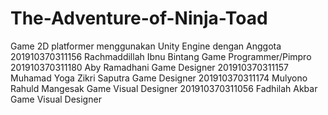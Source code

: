 # The-Adventure-of-Ninja-Toad

Game 2D platformer menggunakan Unity Engine dengan Anggota
201910370311156 Rachmaddillah Ibnu Bintang Game Programmer/Pimpro
201910370311180 Aby Ramadhani Game Designer 
201910370311157 Muhamad Yoga Zikri Saputra Game Designer
201910370311174 Mulyono Rahuld Mangesak Game Visual Designer
201910370311056 Fadhilah Akbar Game Visual Designer
